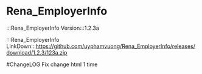 # Rena_EmployerInfo

:::Rena_EmployerInfo Version:::1.2.3a

:::Rena_EmployerInfo LinkDown:::https://github.com/uyphamvuong/Rena_EmployerInfo/releases/download/1.2.3/123a.zip

#ChangeLOG
Fix change html 1 time
